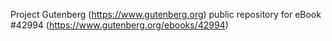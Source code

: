 Project Gutenberg (https://www.gutenberg.org) public repository for eBook #42994 (https://www.gutenberg.org/ebooks/42994)
